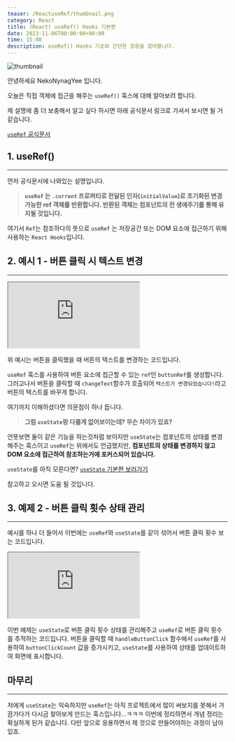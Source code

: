 ```yaml
---
teaser: /ReactuseRef/thumbnail.png
category: React
title: (React) useRef() Hooks 기본편
date: 2023-11-06T00:00:00+00:00
time: 15:08
description: useRef() Hooks 기초와 간단한 응용을 알아봅니다.
---
```


![thumbnail](/ReactuseRef/thumbnail.png)

안녕하세요 NekoNynagYee 입니다.

오늘은 직접 객체에 접근을 해주는 `useRef()` 훅스에 대해 알아보려 합니다.

제 설명에 좀 더 보충해서 알고 싶다 하시면 아래 공식문서 링크로 가셔서 보시면 될 거 같습니다.

<a href="https://ko.reactjs.org/docs/hooks-reference.html#useref">`useRef` 공식문서</a>

## 1. useRef()

---

먼저 공식문서에 나와있는 설명입니다.

> **`useRef` 는 `.current` 프로퍼티로 전달된 인자(`initialValue`)로 초기화된 변경 가능한 ref 객체를 반환합니다. 반환된 객체는 컴포넌트의 전 생애주기를 통해 유지될 것입니다.**

여기서 `Ref`는 참조하다의 뜻으로 `useRef` 는 저장공간 또는 DOM 요소에 접근하기 위해 사용하는 `React Hooks`입니다.

## 2. 예시 1 - 버튼 클릭 시 텍스트 변경

---

<iframe src="https://codesandbox.io/embed/silly-bessie-sg9dl2?fontsize=14&hidenavigation=1&theme=dark"
    style={{
    width: '100%',
    height: '500px',
    border: '0',
    borderRadius: '4px',
    overflow: 'hidden'
    }}
     title="silly-bessie-sg9dl2"
     allow="accelerometer; ambient-light-sensor; camera; encrypted-media; geolocation; gyroscope; hid; microphone; midi; payment; usb; vr; xr-spatial-tracking"
     sandbox="allow-forms allow-modals allow-popups allow-presentation allow-same-origin allow-scripts"
   ></iframe>

위 예시는 버튼을 클릭했을 때 버튼의 텍스트를 변경하는 코드입니다.

`useRef` 훅스를 사용하여 버튼 요소에 접근할 수 있는 `ref`인 `buttonRef`를 생성합니다. 그러고나서 버튼을 클릭할 때 `changeText`함수가 호출되어 `텍스트가 변경되었습니다!`라고 버튼의 텍스트를 바꾸게 합니다.

여기까지 이해하셨다면 의문점이 하나 듭니다.

> **그럼 `useState`랑 다를게 없어보이는데? 무슨 차이가 있죠?**

언뜻보면 둘이 같은 기능을 하는것처럼 보이지만 `useState`는 컴포넌트의 상태를 변경해주는 훅스이고 `useRef`는 위에서도 언급했지만, **컴포넌트의 상태를 변경하지 않고 DOM 요소에 접근하여 참조하는거에 포커스되어 있습니다.**

`useState`를 아직 모른다면? <a href="https://taehyun-blog.vercel.app/react-usestate">`useState` 기본편 보러가기</a>

참고하고 오시면 도움 될 것입니다.

## 3. 예제 2 - 버튼 클릭 횟수 상태 관리

---

예시를 하나 더 들어서 이번에는 `useRef`와 `useState`를 같이 섞어서 버튼 클릭 횟수 보는 코드입니다.

<iframe src="https://codesandbox.io/embed/silly-bessie-sg9dl2?fontsize=14&hidenavigation=1&theme=dark"
     style={{
    width: '100%',
    height: '500px',
    border: '0',
    borderRadius: '4px',
    overflow: 'hidden'
    }}
     title="silly-bessie-sg9dl2"
     allow="accelerometer; ambient-light-sensor; camera; encrypted-media; geolocation; gyroscope; hid; microphone; midi; payment; usb; vr; xr-spatial-tracking"
     sandbox="allow-forms allow-modals allow-popups allow-presentation allow-same-origin allow-scripts"
   ></iframe>

이번 예제는 `useState`로 버튼 클릭 횟수 상태를 관리해주고 `useRef`로 버튼 클릭 횟수를 추적하는 코드입니다. 버튼을 클릭할 때 `handleButtonClick` 함수에서 `useRef`를 사용하여 `buttonClickCount` 값을 증가시키고, `useState`를 사용하여 상태를 업데이트하여 화면에 표시합니다.

## 마무리

---

저에게 `useState`는 익숙하지만 `useRef`는 아직 프로젝트에서 많이 써보지를 못해서 가끔가다가 다시금 찾아보게 만드는 훅스입니다...ㅋㅋㅋ 이번에 정리하면서 개념 정리는 확실하게 된거 같습니다. 다만 앞으로 응용하면서 제 것으로 만들어야하는 과정이 남아있죠.

